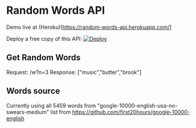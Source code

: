 # Random Words API

Demo live at (Heroku)[https://random-words-api.herokuapp.com/]

Deploy a free copy of this API: 
[![Deploy](https://www.herokucdn.com/deploy/button.svg)](https://heroku.com/deploy)

## Get Random Words

Request: /w?n=3
Response: ["music","butter","brook"]

## Words source

Currently using all 5459 words from "google-10000-english-usa-no-swears-medium" list from https://github.com/first20hours/google-10000-english
